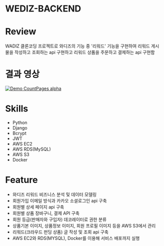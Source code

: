 # WEDIZ-BACKEND

# Review
 WADIZ 클론코딩 프로젝트로 와디즈의 기능 중 '리워드' 기능을 구현하여 리워드 게시물을 작성하고 조회하는 api 구현하고 
 리워드 상품을 주문하고 결제하는 api 구현함

# 결과 영상
[![Demo CountPages alpha](https://j.gifs.com/k8gGgx.gif)](https://www.youtube.com/watch?v=ek1j272iAmc)
 
# Skills
- Python
- Django
- Bcrypt
- JWT
- AWS EC2
- AWS RDS(MySQL)
- AWS S3
- Docker

# Feature
- 와디즈 리워드 비즈니스 분석 및 데이터 모델링
- 회원가입 이메일 방식과 카카오 소셜로그인 api 구축
- 회원별 상세 페이지 api 구축
- 회원별 상품 장바구니, 결제 API 구축
- 회원 등급(판매자와 구입자) 데코레이터로 권한 분류
- 상품기본 이미지, 상품정보 이미지, 회원 프로필 이미지 등을 AWS S3에서 관리
- 리워드(크라우드 펀딩 상품) 글 작성 및 조회 api 구축
- AWS EC2와 RDS(MYSQL), Docker를 이용해 서비스 배포까지 실행

